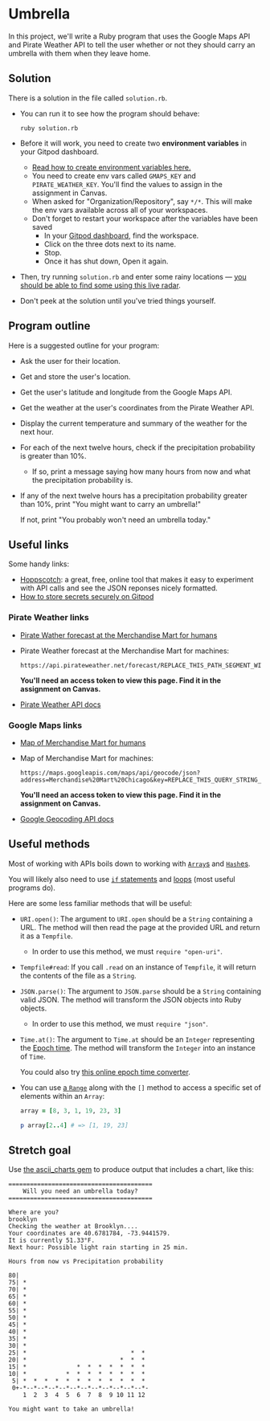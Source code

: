 # Umbrella

In this project, we'll write a Ruby program that uses the Google Maps API and Pirate Weather API to tell the user whether or not they should carry an umbrella with them when they leave home.

## Solution

There is a solution in the file called `solution.rb`.

- You can run it to see how the program should behave:

    ```
    ruby solution.rb
    ```
- Before it will work, you need to create two **environment variables** in your Gitpod dashboard.
    - [Read how to create environment variables here.](https://chapters.firstdraft.com/chapters/792)
    - You need to create env vars called `GMAPS_KEY` and `PIRATE_WEATHER_KEY`. You'll find the values to assign in the assignment in Canvas.
    - When asked for "Organization/Repository", say `*/*`. This will make the env vars available across all of your workspaces.
    - Don't forget to restart your workspace after the variables have been saved
        - In your [Gitpod dashboard](https://gitpod.io/workspaces), find the workspace.
        - Click on the three dots next to its name.
        - Stop.
        - Once it has shut down, Open it again.
- Then, try running `solution.rb` and enter some rainy locations — [you should be able to find some using this live radar](https://www.rainviewer.com/weather-radar-map-live.html).
- Don't peek at the solution until you've tried things yourself.

## Program outline

Here is a suggested outline for your program:

- Ask the user for their location.
- Get and store the user's location.
- Get the user's latitude and longitude from the Google Maps API.
- Get the weather at the user's coordinates from the Pirate Weather API.
- Display the current temperature and summary of the weather for the next hour.
- For each of the next twelve hours, check if the precipitation probability is greater than 10%.
    - If so, print a message saying how many hours from now and what the precipitation probability is.
- If any of the next twelve hours has a precipitation probability greater than 10%, print "You might want to carry an umbrella!"

    If not, print "You probably won't need an umbrella today."

## Useful links

Some handy links:

 - [Hoppscotch](https://hoppscotch.io/): a great, free, online tool that makes it easy to experiment with API calls and see the JSON reponses nicely formatted.
 - [How to store secrets securely on Gitpod](https://chapters.firstdraft.com/chapters/792)

### Pirate Weather links

 - [Pirate Wather forecast at the Merchandise Mart for humans](https://merrysky.net/forecast/merchandise%20mart/us)
 - Pirate Weather forecast at the Merchandise Mart for machines:
 
     ```
     https://api.pirateweather.net/forecast/REPLACE_THIS_PATH_SEGMENT_WITH_YOUR_API_TOKEN/41.8887,-87.6355
     ```

     **You'll need an access token to view this page. Find it in the assignment on Canvas.**
 - [Pirate Weather API docs](https://docs.pirateweather.net/en/latest/Specification/)
 
### Google Maps links

 - [Map of Merchandise Mart for humans](https://goo.gl/maps/2mXdvBnHSGuMq98m6)
 - Map of Merchandise Mart for machines:

    ```
    https://maps.googleapis.com/maps/api/geocode/json?address=Merchandise%20Mart%20Chicago&key=REPLACE_THIS_QUERY_STRING_PARAMETER_WITH_YOUR_API_TOKEN
    ```

    **You'll need an access token to view this page. Find it in the assignment on Canvas.**
 - [Google Geocoding API docs](https://developers.google.com/maps/documentation/geocoding/start)

## Useful methods

Most of working with APIs boils down to working with [`Array`s](https://chapters.firstdraft.com/chapters/758) and [`Hash`es](https://chapters.firstdraft.com/chapters/767).

You will likely also need to use [`if` statements](https://chapters.firstdraft.com/) and [loops](https://chapters.firstdraft.com/chapters/764) (most useful programs do).

Here are some less familiar methods that will be useful:

- `URI.open()`: The argument to `URI.open` should be a `String` containing a URL. The method will then read the page at the provided URL and return it as a `Tempfile`.
    - In order to use this method, we must `require "open-uri"`.
- `Tempfile#read`: If you call `.read` on an instance of `Tempfile`, it will return the contents of the file as a `String`.
- `JSON.parse()`: The argument to `JSON.parse` should be a `String` containing valid JSON. The method will transform the JSON objects into Ruby objects.
    - In order to use this method, we must `require "json"`.
- `Time.at()`: The argument to `Time.at` should be an `Integer` representing the [Epoch time](https://en.wikipedia.org/wiki/Unix_time). The method will transform the `Integer` into an instance of `Time`.

    You could also try [this online epoch time converter](https://www.epochconverter.com/).
- You can use [a `Range`](https://www.rubyguides.com/2016/06/ruby-ranges-how-do-they-work/) along with the `[]` method to access a specific set of elements within an `Array`:

    ```ruby
    array = [8, 3, 1, 19, 23, 3]

    p array[2..4] # => [1, 19, 23]
    ```
    
## Stretch goal
  
Use [the ascii_charts gem](https://github.com/benlund/asciigem_charts) to produce output that includes a chart, like this:
  
```
========================================
    Will you need an umbrella today?    
========================================

Where are you?
brooklyn
Checking the weather at Brooklyn....
Your coordinates are 40.6781784, -73.9441579.
It is currently 51.33°F.
Next hour: Possible light rain starting in 25 min.
 
Hours from now vs Precipitation probability
 
80|                                    
75| *                                  
70| *                                  
65| *                                  
60| *                                  
55| *                                  
50| *                                  
45| *                                  
40| *                                  
35| *                                  
30| *                                  
25| *                             *  * 
20| *                          *  *  * 
15| *              *  *  *  *  *  *  * 
10| *           *  *  *  *  *  *  *  * 
 5| *  *  *  *  *  *  *  *  *  *  *  * 
 0+-*--*--*--*--*--*--*--*--*--*--*--*-
    1  2  3  4  5  6  7  8  9 10 11 12 
 
You might want to take an umbrella!
```
